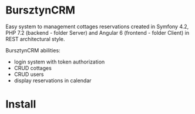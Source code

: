 # BursztynCRM

Easy system to management cottages reservations created in Symfony 4.2, PHP 7.2 (backend - folder Server) and Angular 6 (frontend - folder Client) in REST architectural style.

BursztynCRM abilities: 
- login system with token authorization 
- CRUD cottages
- CRUD users 
- display reservations in calendar 




# Install


